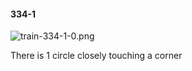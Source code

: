 #### 334-1
![train-334-1-0.png](https://github.com/lil-lab/nlvr/raw/master/nlvr/train/images/36/train-334-1-0.png "train-334-1-0.png")

There is 1 circle closely touching a corner
